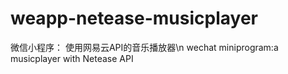 # weapp-netease-musicplayer
微信小程序： 使用网易云API的音乐播放器\n
wechat miniprogram:a musicplayer with Netease API
